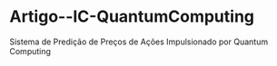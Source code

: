 # Artigo--IC-QuantumComputing
 Sistema de Predição de Preços de Ações Impulsionado por Quantum Computing
